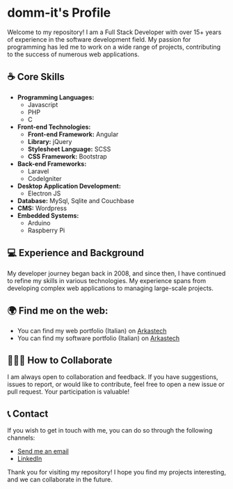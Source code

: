 # domm-it's Profile

Welcome to my repository! I am a Full Stack Developer with over 15+ years of experience in the software development field. My passion for programming has led me to work on a wide range of projects, contributing to the success of numerous web applications.

## ☕️ Core Skills

- **Programming Languages:**
  - Javascript
  - PHP
  - C
- **Front-end Technologies:**
  - **Front-end Framework:** Angular
  - **Library:** jQuery
  - **Stylesheet Language:** SCSS
  - **CSS Framework:** Bootstrap
- **Back-end Frameworks:**
  - Laravel
  - CodeIgniter
- **Desktop Application Development:**
  - Electron JS
- **Database:** MySql, Sqlite and Couchbase
- **CMS:** Wordpress
- **Embedded Systems:**
  - Arduino
  - Raspberry Pi


## 💻 Experience and Background

My developer journey began back in 2008, and since then, I have continued to refine my skills in various technologies. My experience spans from developing complex web applications to managing large-scale projects.

## 🌍 Find me on the web:
- You can find my web portfolio (Italian) on [Arkastech](https://arkastech.it/portfolio/)
- You can find my software portfolio (Italian) on [Arkastech](https://arkastech.it/portfolio-software/)

## 🧑🏻‍💻 How to Collaborate

I am always open to collaboration and feedback. If you have suggestions, issues to report, or would like to contribute, feel free to open a new issue or pull request. Your participation is valuable!

## 📞 Contact

If you wish to get in touch with me, you can do so through the following channels:

- [Send me an email](https://arkastech.it/contatti/collaborazione)
- [LinkedIn](https://www.linkedin.com/in/cristian-barbato)

Thank you for visiting my repository! I hope you find my projects interesting, and we can collaborate in the future.
